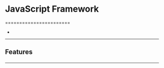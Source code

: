 # JavaScript Framework
=======================


- []()
-----------------------------------------------------------------------------------------------------

## Features


### 


-----------------------------------------------------------------------------------------------------